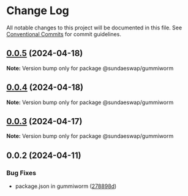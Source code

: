 # Change Log

All notable changes to this project will be documented in this file.
See [Conventional Commits](https://conventionalcommits.org) for commit guidelines.

## [0.0.5](https://github.com/SundaeSwap-finance/sundae-sdk/compare/@sundaeswap/gummiworm@0.0.4...@sundaeswap/gummiworm@0.0.5) (2024-04-18)

**Note:** Version bump only for package @sundaeswap/gummiworm

## [0.0.4](https://github.com/SundaeSwap-finance/sundae-sdk/compare/@sundaeswap/gummiworm@0.0.3...@sundaeswap/gummiworm@0.0.4) (2024-04-18)

**Note:** Version bump only for package @sundaeswap/gummiworm

## [0.0.3](https://github.com/SundaeSwap-finance/sundae-sdk/compare/@sundaeswap/gummiworm@0.0.2...@sundaeswap/gummiworm@0.0.3) (2024-04-17)

**Note:** Version bump only for package @sundaeswap/gummiworm

## 0.0.2 (2024-04-11)

### Bug Fixes

- package.json in gummiworm ([278898d](https://github.com/SundaeSwap-finance/sundae-sdk/commit/278898d3e7041033d1ae4cce2ed6742502204498))
